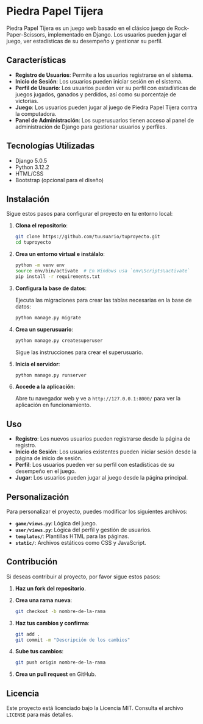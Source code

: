 # Piedra Papel Tijera

Piedra Papel Tijera es un juego web basado en el clásico juego de Rock-Paper-Scissors, implementado en Django. Los usuarios pueden jugar el juego, ver estadísticas de su desempeño y gestionar su perfil.

## Características

- **Registro de Usuarios**: Permite a los usuarios registrarse en el sistema.
- **Inicio de Sesión**: Los usuarios pueden iniciar sesión en el sistema.
- **Perfil de Usuario**: Los usuarios pueden ver su perfil con estadísticas de juegos jugados, ganados y perdidos, así como su porcentaje de victorias.
- **Juego**: Los usuarios pueden jugar al juego de Piedra Papel Tijera contra la computadora.
- **Panel de Administración**: Los superusuarios tienen acceso al panel de administración de Django para gestionar usuarios y perfiles.

## Tecnologías Utilizadas

- Django 5.0.5
- Python 3.12.2
- HTML/CSS
- Bootstrap (opcional para el diseño)

## Instalación

Sigue estos pasos para configurar el proyecto en tu entorno local:

1. **Clona el repositorio**:

    ```bash
    git clone https://github.com/tuusuario/tuproyecto.git
    cd tuproyecto
    ```

2. **Crea un entorno virtual e instálalo**:

    ```bash
    python -m venv env
    source env/bin/activate  # En Windows usa `env\Scripts\activate`
    pip install -r requirements.txt
    ```

3. **Configura la base de datos**:

    Ejecuta las migraciones para crear las tablas necesarias en la base de datos:

    ```bash
    python manage.py migrate
    ```

4. **Crea un superusuario**:

    ```bash
    python manage.py createsuperuser
    ```

    Sigue las instrucciones para crear el superusuario.

5. **Inicia el servidor**:

    ```bash
    python manage.py runserver
    ```

6. **Accede a la aplicación**:

    Abre tu navegador web y ve a `http://127.0.0.1:8000/` para ver la aplicación en funcionamiento.

## Uso

- **Registro**: Los nuevos usuarios pueden registrarse desde la página de registro.
- **Inicio de Sesión**: Los usuarios existentes pueden iniciar sesión desde la página de inicio de sesión.
- **Perfil**: Los usuarios pueden ver su perfil con estadísticas de su desempeño en el juego.
- **Jugar**: Los usuarios pueden jugar al juego desde la página principal.

## Personalización

Para personalizar el proyecto, puedes modificar los siguientes archivos:

- **`game/views.py`**: Lógica del juego.
- **`user/views.py`**: Lógica del perfil y gestión de usuarios.
- **`templates/`**: Plantillas HTML para las páginas.
- **`static/`**: Archivos estáticos como CSS y JavaScript.

## Contribución

Si deseas contribuir al proyecto, por favor sigue estos pasos:

1. **Haz un fork del repositorio**.
2. **Crea una rama nueva**:

    ```bash
    git checkout -b nombre-de-la-rama
    ```

3. **Haz tus cambios y confirma**:

    ```bash
    git add .
    git commit -m "Descripción de los cambios"
    ```

4. **Sube tus cambios**:

    ```bash
    git push origin nombre-de-la-rama
    ```

5. **Crea un pull request** en GitHub.

## Licencia

Este proyecto está licenciado bajo la Licencia MIT. Consulta el archivo `LICENSE` para más detalles.


